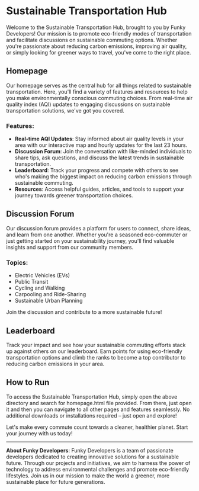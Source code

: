 # Sustainable Transportation Hub

Welcome to the Sustainable Transportation Hub, brought to you by Funky Developers! Our mission is to promote eco-friendly modes of transportation and facilitate discussions on sustainable commuting options. Whether you're passionate about reducing carbon emissions, improving air quality, or simply looking for greener ways to travel, you've come to the right place.

## Homepage

Our homepage serves as the central hub for all things related to sustainable transportation. Here, you'll find a variety of features and resources to help you make environmentally conscious commuting choices. From real-time air quality index (AQI) updates to engaging discussions on sustainable transportation solutions, we've got you covered.

### Features:
- **Real-time AQI Updates**: Stay informed about air quality levels in your area with our interactive map and hourly updates for the last 23 hours.
- **Discussion Forum**: Join the conversation with like-minded individuals to share tips, ask questions, and discuss the latest trends in sustainable transportation.
- **Leaderboard**: Track your progress and compete with others to see who's making the biggest impact on reducing carbon emissions through sustainable commuting.
- **Resources**: Access helpful guides, articles, and tools to support your journey towards greener transportation choices.

## Discussion Forum

Our discussion forum provides a platform for users to connect, share ideas, and learn from one another. Whether you're a seasoned eco-commuter or just getting started on your sustainability journey, you'll find valuable insights and support from our community members.

### Topics:
- Electric Vehicles (EVs)
- Public Transit
- Cycling and Walking
- Carpooling and Ride-Sharing
- Sustainable Urban Planning

Join the discussion and contribute to a more sustainable future!

## Leaderboard

Track your impact and see how your sustainable commuting efforts stack up against others on our leaderboard. Earn points for using eco-friendly transportation options and climb the ranks to become a top contributor to reducing carbon emissions in your area.

## How to Run

To access the Sustainable Transportation Hub, simply open the above directory and search for homepage.html file provided. From there, just open it and then you can navigate to all other pages and features seamlessly. No additional downloads or installations required – just open and explore!

Let's make every commute count towards a cleaner, healthier planet. Start your journey with us today!

---

**About Funky Developers**: 
Funky Developers is a team of passionate developers dedicated to creating innovative solutions for a sustainable future. Through our projects and initiatives, we aim to harness the power of technology to address environmental challenges and promote eco-friendly lifestyles. Join us in our mission to make the world a greener, more sustainable place for future generations.
